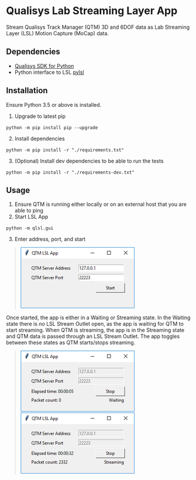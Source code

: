 # Qualisys Lab Streaming Layer App
Stream Qualisys Track Manager (QTM) 3D and 6DOF data as Lab Streaming Layer (LSL) Motion Capture (MoCap) data.

## Dependencies
- [Qualisys SDK for Python](https://github.com/qualisys/qualisys_python_sdk)
- Python interface to LSL [pylsl](https://github.com/labstreaminglayer/liblsl-Python)

## Installation
Ensure Python 3.5 or above is installed.

1. Upgrade to latest pip
```
python -m pip install pip --upgrade
```
2. Install dependencies
```
python -m pip install -r "./requirements.txt"
```
3. (Optional) Install dev dependencies to be able to run the tests
```
python -m pip install -r "./requirements-dev.txt"
```

## Usage
1. Ensure QTM is running either locally or on an external host that you are able to ping
2. Start LSL App
```
python -m qlsl.gui
```
3. Enter address, port, and start
> ![qtm_lsl_init.PNG](images/qtm_lsl_init.PNG)

Once started, the app is either in a Waiting or Streaming state. In the Waiting state there is _no_ LSL Stream Outlet open, as the app is waiting for QTM to start streaming. When QTM is streaming, the app is in the Streaming state and QTM data is passed through an LSL Stream Outlet. The app toggles between these states as QTM starts/stops streaming.
> ![qtm_lsl_wait.PNG](images/qtm_lsl_wait.PNG)
![qtm_lsl_stream.PNG](images/qtm_lsl_stream.PNG)

